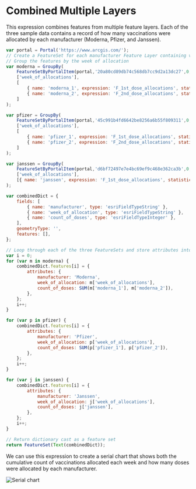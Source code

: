 # Combined Multiple Layers 

This expression combines features from multiple feature layers. Each of the three sample data contains a record of how many vaccinations were allocated by each manufacturer (Moderna, Pfizer, and Janssen).     

```js
var portal = Portal('https://www.arcgis.com/');
// Create a FeatureSet for each manufacturer Feature Layer containing vaccination allocation data. 
// Group the features by the week of allocation 
var moderna = GroupBy(
    FeatureSetByPortalItem(portal,'20a80cd89db74c568db7cc9d2a13dc27',0,['*'],false),
    ['week_of_allocations'],
    [
        { name: 'moderna_1', expression: 'F_1st_dose_allocations', statistic: 'SUM' },
        { name: 'moderna_2', expression: 'F_2nd_dose_allocations', statistic: 'SUM' },
    ]
);

var pfizer = GroupBy(
    FeatureSetByPortalItem(portal,'45c991b4fd6642be8256a6b55f809311',0,['*'],false),
    ['week_of_allocations'],
    [
        { name: 'pfizer_1', expression: 'F_1st_dose_allocations', statistic: 'SUM' },
        { name: 'pfizer_2', expression: 'F_2nd_dose_allocations', statistic: 'SUM' },
    ]
);

var janssen = GroupBy(
    FeatureSetByPortalItem(portal,'d6bf72497e7e4bc69ef9c468e362ca3b',0,['*'],false),
    ['week_of_allocations'],
    [{ name: 'janssen', expression: 'F_1st_dose_allocations', statistic: 'SUM' }]
);

var combinedDict = {
    fields: [
        { name: 'manufacturer', type: 'esriFieldTypeString' },
        { name: 'week_of_allocation', type: 'esriFieldTypeString' },
        { name: 'count_of_doses', type: 'esriFieldTypeInteger' },
    ],
    geometryType: '',
    features: [],
};

// Loop through each of the three FeatureSets and store attributes into a combined dictionary.
var i = 0;
for (var m in moderna) {
    combinedDict.features[i] = {
        attributes: {
            manufacturer: 'Moderna',
            week_of_allocation: m['week_of_allocations'],
            count_of_doses: SUM(m['moderna_1'], m['moderna_2']),
        },
    };
    i++;
}

for (var p in pfizer) {
    combinedDict.features[i] = {
        attributes: {
            manufacturer: 'Pfizer',
            week_of_allocation: p['week_of_allocations'],
            count_of_doses: SUM(p['pfizer_1'], p['pfizer_2']),
        },
    };
    i++;
}

for (var j in janssen) {
    combinedDict.features[i] = {
        attributes: {
            manufacturer: 'Janssen',
            week_of_allocation: j['week_of_allocations'],
            count_of_doses: j['janssen'],
        },
    };
    i++;
}

// Return dictionary cast as a feature set 
return FeatureSet(Text(combinedDict));

```

We can use this expression to create a serial chart that shows both the cumulative count of vaccinations allocated each week and how many doses were allocated by each manufacturer. 

![Serial chart](/dashboard_data/images/combined-serial-chart.png)
